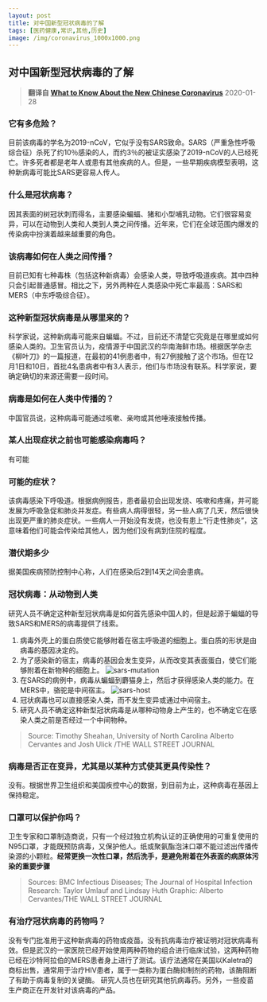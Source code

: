 ```yaml
---
layout: post
title: 对中国新型冠状病毒的了解
tags: [医药健康,常识,其他,历史]
image: /img/coronavirus_1000x1000.png
---
```

##  对中国新型冠状病毒的了解

> **翻译自 [What to Know About the New Chinese Coronavirus](https://www.wsj.com/articles/what-we-know-about-the-wuhan-virus-11579716128)** 2020-01-28

### 它有多危险？

目前该病毒的学名为2019-nCoV，它似乎没有SARS致命。SARS（严重急性呼吸综合征）杀死了约10％感染的人，而约3％的被证实感染了2019-nCoV的人已经死亡。许多死者都是老年人或患有其他疾病的人。但是，一些早期疾病模型表明，这种新病毒可能比SARS更容易人传人。

### 什么是冠状病毒？

因其表面的树冠状刺而得名，主要感染蝙蝠、猪和小型哺乳动物。它们很容易变异，可以在动物到人类和人类到人类之间传播。近年来，它们在全球范围内爆发的传染病中扮演着越来越重要的角色。

###  该病毒如何在人类之间传播？

目前已知有七种毒株（包括这种新病毒）会感染人类，导致呼吸道疾病。其中四种只会引起普通感冒。相比之下，另外两种在人类感染中死亡率最高：SARS和MERS（中东呼吸综合征）。

###  这种新型冠状病毒是从哪里来的？

科学家说，这种新病毒可能来自蝙蝠。不过，目前还不清楚它究竟是在哪里或如何感染人类的。卫生官员认为，疫情源于中国武汉的华南海鲜市场。根据医学杂志《柳叶刀》的一篇报道，在最初的41例患者中，有27例接触了这个市场。但在12月1日和10日，首批4名患病者中有3人表示，他们与市场没有联系。科学家说，要确定确切的来源还需要一段时间。

###  病毒是如何在人类中传播的？

中国官员说，这种病毒可能通过咳嗽、亲吻或其他唾液接触传播。

### 某人出现症状之前也可能感染病毒吗？

有可能

### 可能的症状？

该病毒感染下呼吸道。根据病例报告，患者最初会出现发烧、咳嗽和疼痛，并可能发展为呼吸急促和肺炎并发症。有些病人病得很轻，另一些人病了几天，然后很快出现更严重的肺炎症状。一些病人一开始没有发烧，也没有患上“行走性肺炎”，这意味着他们可能会传染给其他人，因为他们没有病到住院的程度。

### 潜伏期多少

据美国疾病预防控制中心称，人们在感染后2到14天之间会患病。

### 冠状病毒：从动物到人类

研究人员不确定这种新型冠状病毒是如何首先感染中国人的，但是起源于蝙蝠的导致SARS和MERS的病毒提供了线索。

1. 病毒外壳上的蛋白质使它能够附着在宿主呼吸道的细胞上。蛋白质的形状是由病毒的基因决定的。
2. 为了感染新的宿主，病毒的基因会发生变异，从而改变其表面蛋白，使它们能够附着在新物种的细胞上。
![sars-mutation](https://tigerwolf.top/img/sars-mutation.png)
3. 在SARS的病例中，病毒从蝙蝠到麝猫身上，然后才获得感染人类的能力。在MERS中，骆驼是中间宿主。
![sars-host](https://tigerwolf.top/img/sars-host.png)
4. 冠状病毒也可以直接感染人类，而不发生变异或通过中间宿主。
5. 研究人员不确定这种新型冠状病毒是从哪种动物身上产生的，也不确定它在感染人类之前是否经过一个中间物种。
> Source: Timothy Sheahan, University of North Carolina 
> Alberto Cervantes and Josh Ulick /THE WALL STREET JOURNAL

### 病毒是否正在变异，尤其是以某种方式使其更具传染性？

没有。根据世界卫生组织和美国疾控中心的数据，到目前为止，这种病毒在基因上保持稳定。

### 口罩可以保护你吗？

卫生专家和口罩制造商说，只有一个经过独立机构认证的正确使用的可重复使用的N95口罩，才能既预防病毒，又保护他人。纸或聚氨酯泡沫口罩不能过滤出传播传染源的小颗粒。**经常更换一次性口罩，然后洗手，是避免附着在外表面的病原体污染的重要步骤**
> Sources: BMC Infectious Diseases; The Journal of Hospital Infection
> Research: Taylor Umlauf and Lindsay Huth Graphic: Alberto Cervantes/THE WALL STREET JOURNAL

### 有治疗冠状病毒的药物吗？

没有专门批准用于这种新病毒的药物或疫苗。没有抗病毒治疗被证明对冠状病毒有效。但是武汉的一家医院已经开始使用两种药物的组合进行临床试验，这两种药物已经在沙特阿拉伯的MERS患者身上进行了测试。该疗法通常在美国以Kaletra的商标出售，通常用于治疗HIV患者，属于一类称为蛋白酶抑制剂的药物，该酶阻断了有助于病毒复制的关键酶。 研究人员也在研究其他抗病毒药。另外，一些疫苗生产商正在开发针对该病毒的产品。